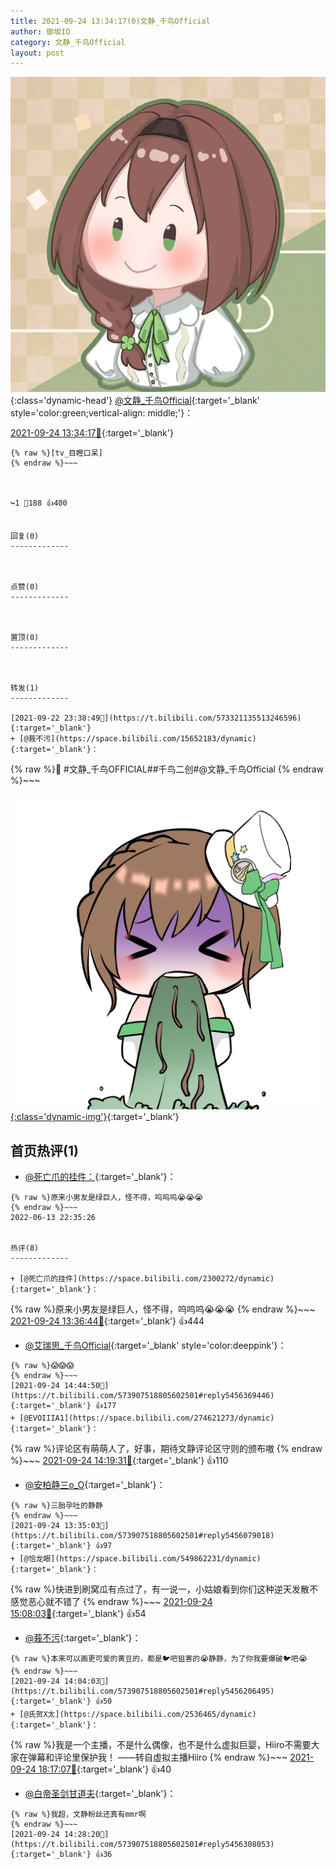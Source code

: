 ```yaml
---
title: 2021-09-24 13:34:17(0)文静_千鸟Official
author: 御坂IO
category: 文静_千鸟Official
layout: post
---
```


![img](/images/ac7482ed1b9a7f203dc68c0c4a77c488a27b108a.jpg){:class='dynamic-head'}
[@文静_千鸟Official](https://space.bilibili.com/667526012/dynamic){:target='_blank' style='color:green;vertical-align: middle;'}：

[2021-09-24 13:34:17🔗](https://t.bilibili.com/573907518805602501){:target='_blank'}

~~~
{% raw %}[tv_目瞪口呆]
{% endraw %}~~~



↪️1 💬188 👍400


回复(0)
-------------



点赞(0)
-------------



置顶(0)
-------------



转发(1)
-------------

[2021-09-22 23:38:49🔗](https://t.bilibili.com/573321135513246596){:target='_blank'}
+ [@莪不污](https://space.bilibili.com/15652183/dynamic){:target='_blank'}：
~~~
{% raw %}🤮
#文静_千鸟OFFICIAL##千鸟二创#@文静_千鸟Official 
{% endraw %}~~~


[![img](/images/ed7c36e20c2d41ae863ac396c4771f5272e6abe1.png){:class='dynamic-img'}](/images/ed7c36e20c2d41ae863ac396c4771f5272e6abe1.png){:target='_blank'}




首页热评(1)
-------------

+ [@死亡爪的挂件：](https://space.bilibili.com/2300272/dynamic){:target='_blank'}：
~~~
{% raw %}原来小男友是绿巨人，怪不得，呜呜呜😭😭😭
{% endraw %}~~~
2022-06-13 22:35:26


热评(8)
-------------

+ [@死亡爪的挂件](https://space.bilibili.com/2300272/dynamic){:target='_blank'}：
~~~
{% raw %}原来小男友是绿巨人，怪不得，呜呜呜😭😭😭
{% endraw %}~~~
[2021-09-24 13:36:44🔗](https://t.bilibili.com/573907518805602501#reply5456088120){:target='_blank'} 👍444
+ [@艾瑞思_千鸟Official](https://space.bilibili.com/1090010845/dynamic){:target='_blank' style='color:deeppink'}：
~~~
{% raw %}😱😱😱
{% endraw %}~~~
[2021-09-24 14:44:50🔗](https://t.bilibili.com/573907518805602501#reply5456369446){:target='_blank'} 👍177
+ [@EVOIIIA1](https://space.bilibili.com/274621273/dynamic){:target='_blank'}：
~~~
{% raw %}评论区有萌萌人了，好事，期待文静评论区守则的颁布嗷
{% endraw %}~~~
[2021-09-24 14:19:31🔗](https://t.bilibili.com/573907518805602501#reply5456266985){:target='_blank'} 👍110
+ [@安柏静三o_O](https://space.bilibili.com/499510029/dynamic){:target='_blank'}：
~~~
{% raw %}三胎孕吐的静静
{% endraw %}~~~
[2021-09-24 13:35:03🔗](https://t.bilibili.com/573907518805602501#reply5456079018){:target='_blank'} 👍97
+ [@恰龙眼](https://space.bilibili.com/549862231/dynamic){:target='_blank'}：
~~~
{% raw %}快进到刷窝瓜有点过了，有一说一，小姑娘看到你们这种逆天发散不感觉恶心就不错了
{% endraw %}~~~
[2021-09-24 15:08:03🔗](https://t.bilibili.com/573907518805602501#reply5456449945){:target='_blank'} 👍54
+ [@莪不污](https://space.bilibili.com/15652183/dynamic){:target='_blank'}：
~~~
{% raw %}本来可以画更可爱的黄豆的，都是🐦吧狙害的😭静静，为了你我要爆破🐦吧😭
{% endraw %}~~~
[2021-09-24 14:04:03🔗](https://t.bilibili.com/573907518805602501#reply5456206495){:target='_blank'} 👍50
+ [@氏贺X太](https://space.bilibili.com/2536465/dynamic){:target='_blank'}：
~~~
{% raw %}我是一个主播，不是什么偶像，也不是什么虚拟巨婴，Hiiro不需要大家在弹幕和评论里保护我！
                                          ——转自虚拟主播Hiiro
{% endraw %}~~~
[2021-09-24 18:17:07🔗](https://t.bilibili.com/573907518805602501#reply5457398394){:target='_blank'} 👍40
+ [@白帝圣剑甘道夫](https://space.bilibili.com/370160494/dynamic){:target='_blank'}：
~~~
{% raw %}我超，文静粉丝还真有mmr啊
{% endraw %}~~~
[2021-09-24 14:28:20🔗](https://t.bilibili.com/573907518805602501#reply5456308053){:target='_blank'} 👍36



